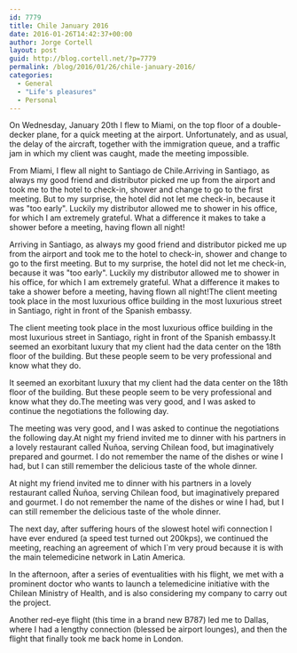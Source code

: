 ```yaml
---
id: 7779
title: Chile January 2016
date: 2016-01-26T14:42:37+00:00
author: Jorge Cortell
layout: post
guid: http://blog.cortell.net/?p=7779
permalink: /blog/2016/01/26/chile-january-2016/
categories:
  - General
  - "Life's pleasures"
  - Personal
---
```


  
On Wednesday, January 20th I flew to Miami, on the top floor of a double-decker plane, for a quick meeting at the airport. Unfortunately, and as usual, the delay of the aircraft, together with the immigration queue, and a traffic jam in which my client was caught, made the meeting impossible.
  
From Miami, I flew all night to Santiago de Chile.Arriving in Santiago, as always my good friend and distributor picked me up from the airport and took me to the hotel to check-in, shower and change to go to the first meeting. But to my surprise, the hotel did not let me check-in, because it was "too early". Luckily my distributor allowed me to shower in his office, for which I am extremely grateful. What a difference it makes to take a shower before a meeting, having flown all night!

Arriving in Santiago, as always my good friend and distributor picked me up from the airport and took me to the hotel to check-in, shower and change to go to the first meeting. But to my surprise, the hotel did not let me check-in, because it was "too early". Luckily my distributor allowed me to shower in his office, for which I am extremely grateful. What a difference it makes to take a shower before a meeting, having flown all night!The client meeting took place in the most luxurious office building in the most luxurious street in Santiago, right in front of the Spanish embassy.

The client meeting took place in the most luxurious office building in the most luxurious street in Santiago, right in front of the Spanish embassy.It seemed an exorbitant luxury that my client had the data center on the 18th floor of the building. But these people seem to be very professional and know what they do.

It seemed an exorbitant luxury that my client had the data center on the 18th floor of the building. But these people seem to be very professional and know what they do.The meeting was very good, and I was asked to continue the negotiations the following day.

The meeting was very good, and I was asked to continue the negotiations the following day.At night my friend invited me to dinner with his partners in a lovely restaurant called Ñuñoa, serving Chilean food, but imaginatively prepared and gourmet. I do not remember the name of the dishes or wine I had, but I can still remember the delicious taste of the whole dinner.

At night my friend invited me to dinner with his partners in a lovely restaurant called Ñuñoa, serving Chilean food, but imaginatively prepared and gourmet. I do not remember the name of the dishes or wine I had, but I can still remember the delicious taste of the whole dinner.

The next day, after suffering hours of the slowest hotel wifi connection I have ever endured (a speed test turned out 200kps), we continued the meeting, reaching an agreement of which I`m very proud because it is with the main telemedicine network in Latin America.

In the afternoon, after a series of eventualities with his flight, we met with a prominent doctor who wants to launch a telemedicine initiative with the Chilean Ministry of Health, and is also considering my company to carry out the project.

Another red-eye flight (this time in a brand new B787) led me to Dallas, where I had a lengthy connection (blessed be airport lounges), and then the flight that finally took me back home in London.